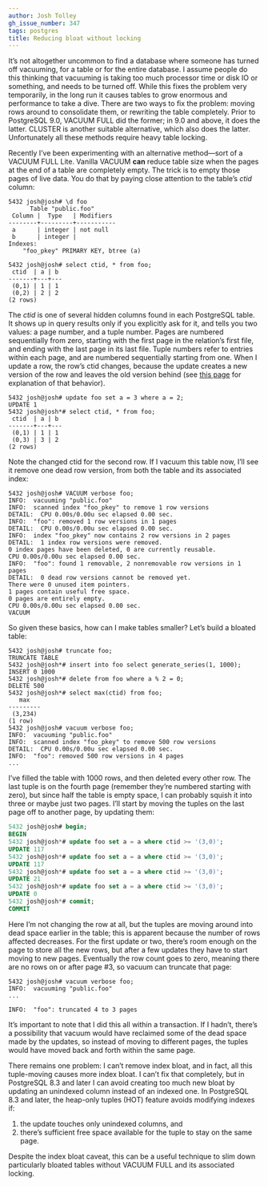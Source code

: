 ```yaml
---
author: Josh Tolley
gh_issue_number: 347
tags: postgres
title: Reducing bloat without locking
---
```




It’s not altogether uncommon to find a database where someone has turned off vacuuming, for a table or for the entire database. I assume people do this thinking that vacuuming is taking too much processor time or disk IO or something, and needs to be turned off. While this fixes the problem very temporarily, in the long run it causes tables to grow enormous and performance to take a dive. There are two ways to fix the problem: moving rows around to consolidate them, or rewriting the table completely. Prior to PostgreSQL 9.0, VACUUM FULL did the former; in 9.0 and above, it does the latter. CLUSTER is another suitable alternative, which also does the latter. Unfortunately all these methods require heavy table locking.

Recently I’ve been experimenting with an alternative method—​sort of a VACUUM FULL Lite. Vanilla VACUUM **can** reduce table size when the pages at the end of a table are completely empty. The trick is to empty those pages of live data. You do that by paying close attention to the table’s *ctid* column:

```nohighlight
5432 josh@josh# \d foo
      Table "public.foo"
 Column |  Type   | Modifiers 
--------+---------+-----------
 a      | integer | not null
 b      | integer | 
Indexes:
    "foo_pkey" PRIMARY KEY, btree (a)

5432 josh@josh# select ctid, * from foo;
 ctid  | a | b 
-------+---+---
 (0,1) | 1 | 1
 (0,2) | 2 | 2
(2 rows)
```

The *ctid* is one of several hidden columns found in each PostgreSQL table. It shows up in query results only if you explicitly ask for it, and tells you two values: a page number, and a tuple number. Pages are numbered sequentially from zero, starting with the first page in the relation’s first file, and ending with the last page in its last file. Tuple numbers refer to entries within each page, and are numbered sequentially starting from one. When I update a row, the row’s ctid changes, because the update creates a new version of the row and leaves the old version behind (see [this page](http://www.postgresql.org/docs/current/static/mvcc.html) for explanation of that behavior).

```nohighlight
5432 josh@josh# update foo set a = 3 where a = 2;
UPDATE 1
5432 josh@josh*# select ctid, * from foo;
 ctid  | a | b 
-------+---+---
 (0,1) | 1 | 1
 (0,3) | 3 | 2
(2 rows)
```

Note the changed ctid for the second row. If I vacuum this table now, I’ll see it remove one dead row version, from both the table and its associated index:

```nohighlight
5432 josh@josh# VACUUM verbose foo;
INFO:  vacuuming "public.foo"
INFO:  scanned index "foo_pkey" to remove 1 row versions
DETAIL:  CPU 0.00s/0.00u sec elapsed 0.00 sec.
INFO:  "foo": removed 1 row versions in 1 pages
DETAIL:  CPU 0.00s/0.00u sec elapsed 0.00 sec.
INFO:  index "foo_pkey" now contains 2 row versions in 2 pages
DETAIL:  1 index row versions were removed.
0 index pages have been deleted, 0 are currently reusable.
CPU 0.00s/0.00u sec elapsed 0.00 sec.
INFO:  "foo": found 1 removable, 2 nonremovable row versions in 1 pages
DETAIL:  0 dead row versions cannot be removed yet.
There were 0 unused item pointers.
1 pages contain useful free space.
0 pages are entirely empty.
CPU 0.00s/0.00u sec elapsed 0.00 sec.
VACUUM
```

So given these basics, how can I make tables smaller? Let’s build a bloated table:

```nohighlight
5432 josh@josh# truncate foo;
TRUNCATE TABLE
5432 josh@josh*# insert into foo select generate_series(1, 1000);
INSERT 0 1000
5432 josh@josh*# delete from foo where a % 2 = 0;
DELETE 500
5432 josh@josh*# select max(ctid) from foo;
   max   
---------
 (3,234)
(1 row)
5432 josh@josh# vacuum verbose foo;
INFO:  vacuuming "public.foo"
INFO:  scanned index "foo_pkey" to remove 500 row versions
DETAIL:  CPU 0.00s/0.00u sec elapsed 0.00 sec.
INFO:  "foo": removed 500 row versions in 4 pages
...
```

I’ve filled the table with 1000 rows, and then deleted every other row. The last tuple is on the fourth page (remember they’re numbered starting with zero), but since half the table is empty space, I can probably squish it into three or maybe just two pages. I’ll start by moving the tuples on the last page off to another page, by updating them:

```sql
5432 josh@josh# begin;
BEGIN
5432 josh@josh*# update foo set a = a where ctid >= '(3,0)';
UPDATE 117
5432 josh@josh*# update foo set a = a where ctid >= '(3,0)';
UPDATE 117
5432 josh@josh*# update foo set a = a where ctid >= '(3,0)';
UPDATE 21
5432 josh@josh*# update foo set a = a where ctid >= '(3,0)';
UPDATE 0
5432 josh@josh*# commit;
COMMIT
```

Here I’m not changing the row at all, but the tuples are moving around into dead space earlier in the table; this is apparent because the number of rows affected decreases. For the first update or two, there’s room enough on the page to store all the new rows, but after a few updates they have to start moving to new pages. Eventually the row count goes to zero, meaning there are no rows on or after page #3, so vacuum can truncate that page:

```nohighlight
5432 josh@josh# vacuum verbose foo;
INFO:  vacuuming "public.foo"
...

INFO:  "foo": truncated 4 to 3 pages
```

It’s important to note that I did this all within a transaction. If I hadn’t, there’s a possibility that vacuum would have reclaimed some of the dead space made by the updates, so instead of moving to different pages, the tuples would have moved back and forth within the same page.

There remains one problem: I can’t remove index bloat, and in fact, all this tuple-moving causes more index bloat. I can’t fix that completely, but in PostgreSQL 8.3 and later I can avoid creating too much new bloat by updating an unindexed column instead of an indexed one. In PostgreSQL 8.3 and later, the heap-only tuples (HOT) feature avoids modifying indexes if:

1. the update touches only unindexed columns, and
1. there’s sufficient free space available for the tuple to stay on the same page.

Despite the index bloat caveat, this can be a useful technique to slim down particularly bloated tables without VACUUM FULL and its associated locking.


